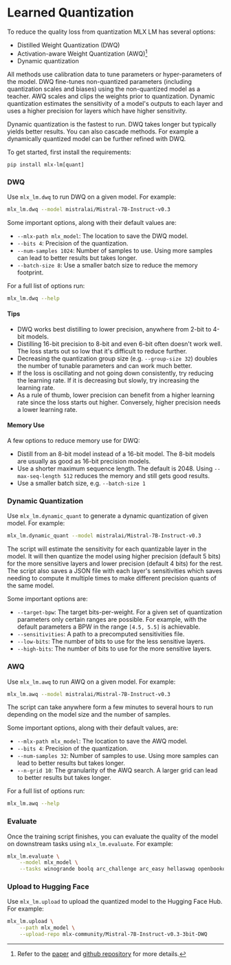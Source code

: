 # Learned Quantization 

To reduce the quality loss from quantization MLX LM has several options:

- Distilled Weight Quantization (DWQ)
- Activation-aware Weight Quantization (AWQ)[^1]
- Dynamic quantization

All methods use calibration data to tune parameters or hyper-parameters of the
model. DWQ fine-tunes non-quantized parameters (including quantization scales
and biases) using the non-quantized model as a teacher. AWQ scales and clips
the weights prior to quantization. Dynamic quantization estimates the
sensitivity of a model's outputs to each layer and uses a higher precision for
layers which have higher sensitivity.

Dynamic quantization is the fastest to run. DWQ takes longer but typically
yields better results. You can also cascade methods. For example a dynamically
quantized model can be further refined with DWQ.

To get started, first install the requirements:

```
pip install mlx-lm[quant]
```

### DWQ

Use `mlx_lm.dwq` to run DWQ on a given model. For example:

```bash
mlx_lm.dwq --model mistralai/Mistral-7B-Instruct-v0.3
```

Some important options, along with their default values are:

- `--mlx-path mlx_model`: The location to save the DWQ model.
- `--bits 4`: Precision of the quantization.
- `--num-samples 1024`: Number of samples to use. Using more samples can lead to
  better results but takes longer.
- `--batch-size 8`: Use a smaller batch size to reduce the memory footprint.

For a full list of options run:

```bash
mlx_lm.dwq --help
```

#### Tips

- DWQ works best distilling to lower precision, anywhere from 2-bit to 4-bit
  models.
- Distilling 16-bit precision to 8-bit and even 6-bit often doesn't work well.
  The loss starts out so low that it's difficult to reduce further.
- Decreasing the quantization group size (e.g. `--group-size 32`) doubles the
  number of tunable parameters and can work much better.
- If the loss is oscillating and not going down consistently, try reducing the
  learning rate. If it is decreasing but slowly, try increasing the learning
  rate.
- As a rule of thumb, lower precision can benefit from a higher learning rate
  since the loss starts out higher. Conversely, higher precision needs a lower
  learning rate.


#### Memory Use

A few options to reduce memory use for DWQ:

- Distill from an 8-bit model instead of a 16-bit model. The 8-bit
  models are usually as good as 16-bit precision models.
- Use a shorter maximum sequence length. The default is 2048. Using
  `--max-seq-length 512` reduces the memory and still gets good results.
- Use a smaller batch size, e.g. `--batch-size 1`

### Dynamic Quantization

Use `mlx_lm.dynamic_quant` to generate a dynamic quantization of given model.
For example:

```bash
mlx_lm.dynamic_quant --model mistralai/Mistral-7B-Instruct-v0.3
```

The script will estimate the sensitivity for each quantizable layer in the
model. It will then quantize the model using higher precision (default 5 bits)
for the more sensitive layers and lower precision (default 4 bits) for the
rest. The script also saves a JSON file with each layer's sensitivities which
saves needing to compute it multiple times to make different precision quants
of the same model.

Some important options are:

- `--target-bpw`: The target bits-per-weight. For a given set of quantization
  parameters only certain ranges are possible. For example, with the default
  parameters a BPW in the range `[4.5, 5.5]` is achievable.
- `--sensitivities`: A path to a precomputed sensitivities file.
- `--low-bits`: The number of bits to use for the less sensitive layers.
- `--high-bits`: The number of bits to use for the more sensitive layers.

### AWQ 

Use `mlx_lm.awq` to run AWQ on a given model. For example:

```bash
mlx_lm.awq --model mistralai/Mistral-7B-Instruct-v0.3
```

The script can take anywhere form a few minutes to several hours to run
depending on the model size and the number of samples.

Some important options, along with their default values, are:

- `--mlx-path mlx_model`: The location to save the AWQ model.
- `--bits 4`: Precision of the quantization.
- `--num-samples 32`: Number of samples to use. Using more samples can lead to
  better results but takes longer.
- `--n-grid 10`: The granularity of the AWQ search. A larger grid can lead to
  better results but takes longer.

For a full list of options run:

```bash
mlx_lm.awq --help
```

### Evaluate

Once the training script finishes, you can evaluate the quality of the model
on downstream tasks using `mlx_lm.evaluate`. For example:

```bash
mlx_lm.evaluate \
    --model mlx_model \
    --tasks winogrande boolq arc_challenge arc_easy hellaswag openbookqa piqa social_iqa                     
```

### Upload to Hugging Face

Use `mlx_lm.upload` to upload the quantized model to the Hugging Face Hub. For
example:

```bash
mlx_lm.upload \
    --path mlx_model \
    --upload-repo mlx-community/Mistral-7B-Instruct-v0.3-3bit-DWQ
```

[^1]: Refer to the [paper](https://arxiv.org/abs/2306.00978)
and [github repository](https://github.com/mit-han-lab/llm-awq) for more
details.
